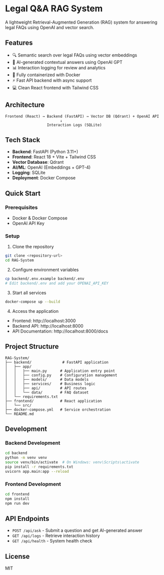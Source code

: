 # Legal Q&A RAG System

A lightweight Retrieval-Augmented Generation (RAG) system for answering legal FAQs using OpenAI and vector search.

## Features

- 🔍 Semantic search over legal FAQs using vector embeddings
- 🤖 AI-generated contextual answers using OpenAI GPT
- 📊 Interaction logging for review and analytics
- 🐳 Fully containerized with Docker
- ⚡ Fast API backend with async support
- 💻 Clean React frontend with Tailwind CSS

## Architecture

```
Frontend (React) → Backend (FastAPI) → Vector DB (Qdrant) + OpenAI API
                         ↓
                   Interaction Logs (SQLite)
```

## Tech Stack

- **Backend**: FastAPI (Python 3.11+)
- **Frontend**: React 18 + Vite + Tailwind CSS
- **Vector Database**: Qdrant
- **AI/ML**: OpenAI (Embeddings + GPT-4)
- **Logging**: SQLite
- **Deployment**: Docker Compose

## Quick Start

### Prerequisites

- Docker & Docker Compose
- OpenAI API Key

### Setup

1. Clone the repository
```bash
git clone <repository-url>
cd RAG-System
```

2. Configure environment variables
```bash
cp backend/.env.example backend/.env
# Edit backend/.env and add your OPENAI_API_KEY
```

3. Start all services
```bash
docker-compose up --build
```

4. Access the application
- Frontend: http://localhost:3000
- Backend API: http://localhost:8000
- API Documentation: http://localhost:8000/docs

## Project Structure

```
RAG-System/
├── backend/              # FastAPI application
│   ├── app/
│   │   ├── main.py      # Application entry point
│   │   ├── config.py    # Configuration management
│   │   ├── models/      # Data models
│   │   ├── services/    # Business logic
│   │   ├── api/         # API routes
│   │   └── data/        # FAQ dataset
│   └── requirements.txt
├── frontend/            # React application
│   └── src/
├── docker-compose.yml   # Service orchestration
└── README.md
```

## Development

### Backend Development

```bash
cd backend
python -m venv venv
source venv/bin/activate  # On Windows: venv\Scripts\activate
pip install -r requirements.txt
uvicorn app.main:app --reload
```

### Frontend Development

```bash
cd frontend
npm install
npm run dev
```

## API Endpoints

- `POST /api/ask` - Submit a question and get AI-generated answer
- `GET /api/logs` - Retrieve interaction history
- `GET /api/health` - System health check

## License

MIT
